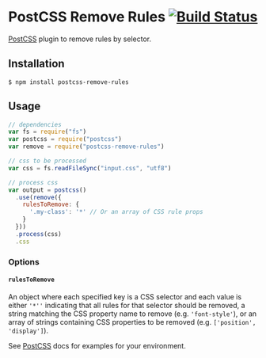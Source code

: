 # PostCSS Remove Rules [![Build Status][ci-img]][ci]

[PostCSS] plugin to remove rules by selector.

[PostCSS]: https://github.com/postcss/postcss
[ci-img]:  https://travis-ci.org/chrishinrichs/postcss-remove-rules.svg
[ci]:      https://travis-ci.org/chrishinrichs/postcss-remove-rules

## Installation

```console
$ npm install postcss-remove-rules
```

## Usage

```js
// dependencies
var fs = require("fs")
var postcss = require("postcss")
var remove = require("postcss-remove-rules")

// css to be processed
var css = fs.readFileSync("input.css", "utf8")

// process css
var output = postcss()
  .use(remove({
    rulesToRemove: {
      '.my-class': '*' // Or an array of CSS rule props
    }
  }))
  .process(css)
  .css
```

### Options

#### `rulesToRemove`

An object where each specified key is a CSS selector and each value is either `'*''` indicating that all rules for that
selector should be removed, a string matching the CSS property name to remove (e.g. `'font-style'`), or an array of
strings containing CSS properties to be removed (e.g. `['position', 'display']`).


See [PostCSS] docs for examples for your environment.
